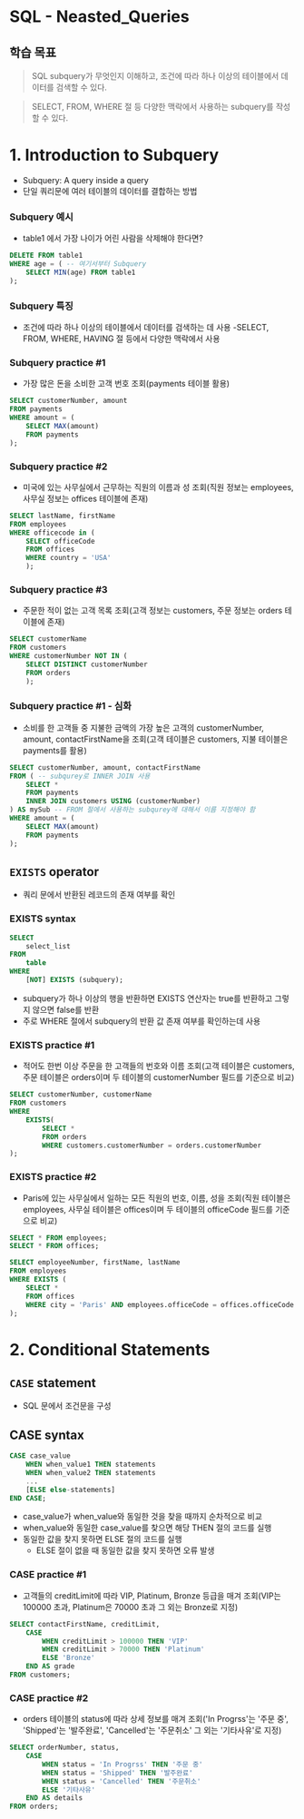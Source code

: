 # SQL - Neasted_Queries

## 학습 목표

> SQL subquery가 무엇인지 이해하고, 조건에 따라 하나 이상의 테이블에서 데이터를 검색할 수 있다.

> SELECT, FROM, WHERE 절 등 다양한 맥락에서 사용하는 subquery를 작성할 수 있다.

# 1. Introduction to Subquery
- Subquery: A query inside a query
- 단일 쿼리문에 여러 테이블의 데이터를 결합하는 방법

### Subquery 예시
- table1 에서 가장 나이가 어린 사람을 삭제해야 한다면?

``` SQL
DELETE FROM table1
WHERE age = ( -- 여기서부터 Subquery
	SELECT MIN(age) FROM table1
);
```
### Subquery 특징
- 조건에 따라 하나 이상의 테이블에서 데이터를 검색하는 데 사용
-SELECT, FROM, WHERE, HAVING 절 등에서 다양한 맥락에서 사용

### Subquery practice #1
- 가장 많은 돈을 소비한 고객 번호 조회(payments 테이블 활용)

``` SQL
SELECT customerNumber, amount
FROM payments
WHERE amount = (
	SELECT MAX(amount) 
    FROM payments
);
```

### Subquery practice #2
- 미국에 있는 사무실에서 근무하는 직원의 이름과 성 조회(직원 정보는 employees, 사무실 정보는 offices 테이블에 존재)

``` SQL
SELECT lastName, firstName
FROM employees
WHERE officecode in (
	SELECT officeCode 
	FROM offices
	WHERE country = 'USA'
    );
```

### Subquery practice #3
- 주문한 적이 없는 고객 목록 조회(고객 정보는 customers, 주문 정보는 orders 테이블에 존재)

``` SQL
SELECT customerName
FROM customers
WHERE customerNumber NOT IN (
	SELECT DISTINCT customerNumber 
	FROM orders
    );
```
### Subquery practice #1 - 심화
- 소비를 한 고객들 중 지불한 금액의 가장 높은 고객의 customerNumber, amount, contactFirstName을 조회(고객 테이블은 customers, 지불 테이블은 payments를 활용)

``` SQL
SELECT customerNumber, amount, contactFirstName
FROM ( -- subqurey로 INNER JOIN 사용
	SELECT *
    FROM payments
    INNER JOIN customers USING (customerNumber)
) AS mySub -- FROM 절에서 사용하는 subqurey에 대해서 이름 지정해야 함
WHERE amount = (
	SELECT MAX(amount)
    FROM payments
);
```

## `EXISTS` operator
- 쿼리 문에서 반환된 레코드의 존재 여부를 확인

### EXISTS syntax

``` SQL
SELECT 
    select_list
FROM
    table
WHERE
    [NOT] EXISTS (subquery);
```

- subquery가 하나 이상의 행을 반환하면 EXISTS 연산자는 true를 반환하고 그렇지 않으면 false를 반환
- 주로 WHERE 절에서 subquery의 반환 값 존재 여부를 확인하는데 사용


### EXISTS practice #1
- 적어도 한번 이상 주문을 한 고객들의 번호와 이름 조회(고객 테이블은 customers, 주문 테이블은 orders이며 두 테이블의 customerNumber 필드를 기준으로 비교)

``` SQL
SELECT customerNumber, customerName
FROM customers
WHERE
	EXISTS(
		SELECT *
		FROM orders
        WHERE customers.customerNumber = orders.customerNumber
);
```

### EXISTS practice #2
- Paris에 있는 사무실에서 일하는 모든 직원의 번호, 이름, 성을 조회(직원 테이블은 employees, 사무실 테이블은 offices이며 두 테이블의 officeCode 필드를 기준으로 비교)

``` SQL
SELECT * FROM employees;
SELECT * FROM offices;

SELECT employeeNumber, firstName, lastName
FROM employees
WHERE EXISTS (
	SELECT * 
	FROM offices
	WHERE city = 'Paris' AND employees.officeCode = offices.officeCode
);
```

# 2. Conditional Statements

## `CASE` statement
- SQL 문에서 조건문을 구성

## CASE syntax

``` SQL
CASE case_value
    WHEN when_value1 THEN statements
    WHEN when_value2 THEN statements
    ...
    [ELSE else-statements]
END CASE;
```

- case_value가 when_value와 동일한 것을 찾을 때까지 순차적으로 비교
- when_value와 동일한 case_value를 찾으면 해당 THEN 절의 코드를 실행
- 동일한 값을 찾지 못하면 ELSE 절의 코드를 실행
    - ELSE 절이 없을 때 동일한 값을 찾지 못하면 오류 발생


### CASE practice #1
- 고객들의 creditLimit에 따라 VIP, Platinum, Bronze 등급을 매겨 조회(VIP는 100000 초과, Platinum은 70000 초과 그 외는 Bronze로 지정)

``` SQL
SELECT contactFirstName, creditLimit,
	CASE
		WHEN creditLimit > 100000 THEN 'VIP'
		WHEN creditLimit > 70000 THEN 'Platinum'
		ELSE 'Bronze'
	END AS grade
FROM customers;
```


### CASE practice #2
- orders 테이블의 status에 따라 상세 정보를 매겨 조회('In Progrss'는 '주문 중', 'Shipped'는 '발주완료', 'Cancelled'는 '주문취소' 그 외는 '기타사유'로 지정)

``` SQL
SELECT orderNumber, status,
	CASE
		WHEN status = 'In Progrss' THEN '주문 중'
		WHEN status = 'Shipped' THEN '발주완료'
		WHEN status = 'Cancelled' THEN '주문취소'
        ELSE '기타사유'
	END AS details
FROM orders;
```